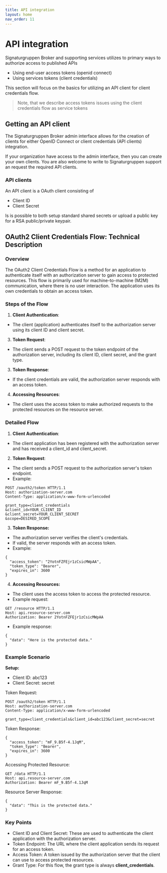 ```yaml
---
title: API integration
layout: home
nav_order: 11
---
```


# API integration
Signaturgruppen Broker and supporting services utilizes to primary ways to authorize access to published APIs
* Using end-user access tokens (openid connect)
* Using services tokens (client credentials)

This section will focus on the basics for utilizing an API client for client credentials flow.

> Note, that we describe access tokens issues using the client credentials flow as service tokens

## Getting an API client
The Signaturgruppen Broker admin interface allows for the creation of clients for either OpenID Connect or client credentials (API clients) integration.

If your organization have access to the admin interface, then you can create your own clients. 
You are also welcome to write to Signaturgruppen support an request the required API clients.

### API clients
An API client is a OAuth client consisting of
* Client ID
* Client Secret

Is is possible to both setup standard shared secrets or upload a public key for a RSA public/private keypair.

## OAuth2 Client Credentials Flow: Technical Description
### Overview
The OAuth2 Client Credentials Flow is a method for an application to authenticate itself with an authorization server to gain access to protected resources. This flow is primarily used for machine-to-machine (M2M) communication, where there is no user interaction. The application uses its own credentials to obtain an access token.

### Steps of the Flow

1. **Client Authentication**:

* The client (application) authenticates itself to the authorization server using its client ID and client secret.

3. **Token Request**:

* The client sends a POST request to the token endpoint of the authorization server, including its client ID, client secret, and the grant type.

3. **Token Response**:

* If the client credentials are valid, the authorization server responds with an access token.

4. **Accessing Resources**:

* The client uses the access token to make authorized requests to the protected resources on the resource server.

### Detailed Flow

1. **Client Authentication**:

* The client application has been registered with the authorization server and has received a client_id and client_secret.

2. **Token Request**:

* The client sends a POST request to the authorization server's token endpoint.
* Example:

```
POST /oauth2/token HTTP/1.1
Host: authorization-server.com
Content-Type: application/x-www-form-urlencoded

grant_type=client_credentials
&client_id=YOUR_CLIENT_ID
&client_secret=YOUR_CLIENT_SECRET
&scope=DESIRED_SCOPE
```

3. **Token Response:**

* The authorization server verifies the client's credentials.
* If valid, the server responds with an access token.
* Example:

```
{
  "access_token": "2YotnFZFEjr1zCsicMWpAA",
  "token_type": "Bearer",
  "expires_in": 3600
}
```

4. **Accessing Resources:**

* The client uses the access token to access the protected resource.
* Example request:

```
GET /resource HTTP/1.1
Host: api.resource-server.com
Authorization: Bearer 2YotnFZFEjr1zCsicMWpAA
```

* Example response:

```
{
  "data": "Here is the protected data."
}
```

### Example Scenario
**Setup:**
* Client ID: abc123
* Client Secret: secret

Token Request:

```
POST /oauth2/token HTTP/1.1
Host: authorization-server.com
Content-Type: application/x-www-form-urlencoded

grant_type=client_credentials&client_id=abc123&client_secret=secret
```

Token Response:

```
{
  "access_token": "mF_9.B5f-4.1JqM",
  "token_type": "Bearer",
  "expires_in": 3600
}
```

Accessing Protected Resource:
```
GET /data HTTP/1.1
Host: api.resource-server.com
Authorization: Bearer mF_9.B5f-4.1JqM
```

Resource Server Response:

```
{
  "data": "This is the protected data."
}
```

### Key Points
* Client ID and Client Secret: These are used to authenticate the client application with the authorization server.
* Token Endpoint: The URL where the client application sends its request for an access token.
* Access Token: A token issued by the authorization server that the client can use to access protected resources.
* Grant Type: For this flow, the grant type is always **client_credentials**.
